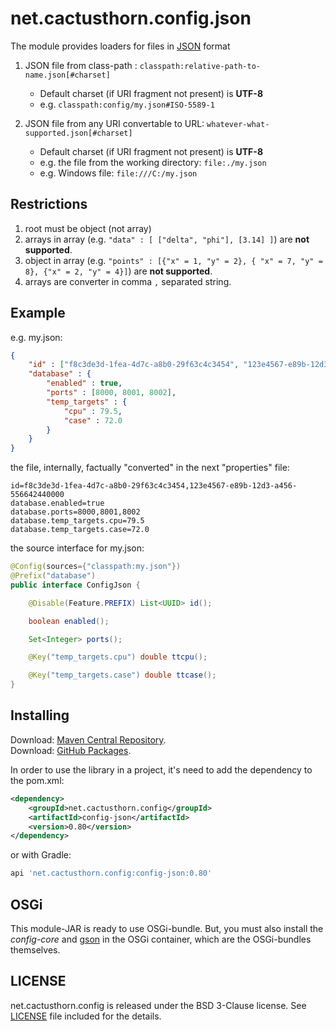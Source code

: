 # net.cactusthorn.config.json
The module provides loaders for files in [JSON](https://www.json.org/json-en.html) format

1.  JSON file from class-path : `classpath:relative-path-to-name.json[#charset]`
    -   Default charset (if URI fragment not present) is **UTF-8**
    -   e.g. `classpath:config/my.json#ISO-5589-1`

2.  JSON file from any URI convertable to URL: `whatever-what-supported.json[#charset]`
    -   Default charset (if URI fragment not present) is **UTF-8**
    -   e.g. the file from the working directory: `file:./my.json`
    -   e.g. Windows file: `file:///C:/my.json`

## Restrictions
1.  root must be object (not array)
2.  arrays in array (e.g. `"data" : [ ["delta", "phi"], [3.14] ]`) are **not supported**.
3.  object in array (e.g. `"points" : [{"x" = 1, "y" = 2}, { "x" = 7, "y" = 8}, {"x" = 2, "y" = 4}]`) are **not supported**.
4.  arrays are converter in comma `,` separated string.

## Example
e.g. 
my.json:
```json
{
    "id" : ["f8c3de3d-1fea-4d7c-a8b0-29f63c4c3454", "123e4567-e89b-12d3-a456-556642440000"],
    "database" : {
        "enabled" : true,
        "ports" : [8000, 8001, 8002],
        "temp_targets" : {
            "cpu" : 79.5,
            "case" : 72.0
        }
    }
}
```
the file, internally, factually "converted" in the next "properties" file:
```properties
id=f8c3de3d-1fea-4d7c-a8b0-29f63c4c3454,123e4567-e89b-12d3-a456-556642440000
database.enabled=true
database.ports=8000,8001,8002
database.temp_targets.cpu=79.5
database.temp_targets.case=72.0
```
the source interface for my.json:
```java
@Config(sources={"classpath:my.json"})
@Prefix("database")
public interface ConfigJson {

    @Disable(Feature.PREFIX) List<UUID> id();

    boolean enabled();

    Set<Integer> ports();

    @Key("temp_targets.cpu") double ttcpu();

    @Key("temp_targets.case") double ttcase();
}
```

## Installing
Download: [Maven Central Repository](https://search.maven.org/search?q=g:net.cactusthorn.config).   
Download: [GitHub Packages](https://github.com/Gmugra?tab=packages&repo_name=net.cactusthorn.config).

In order to use the library in a project, it's need to add the dependency to the pom.xml:
```xml
<dependency>
    <groupId>net.cactusthorn.config</groupId>
    <artifactId>config-json</artifactId>
    <version>0.80</version>
</dependency>
```
or with Gradle:
```groovy
api 'net.cactusthorn.config:config-json:0.80'
```

## OSGi
This module-JAR is ready to use OSGi-bundle.
But, you must also install the *config-core* and [gson](https://github.com/google/gson) in the OSGi container, which are the OSGi-bundles themselves.

## LICENSE
net.cactusthorn.config is released under the BSD 3-Clause license. See [LICENSE](https://github.com/Gmugra/net.cactusthorn.config/blob/main/LICENSE) file included for the details.
